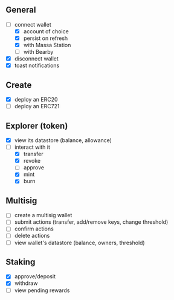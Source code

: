 ## General 
- [ ] connect wallet 
  - [x] account of choice
  - [x] persist on refresh 
  - [x] with Massa Station
  - [ ] with Bearby
- [x] disconnect wallet 
- [x] toast notifications
  
## Create
- [x] deploy an ERC20
- [ ] deploy an ERC721

## Explorer (token)
- [x] view its datastore (balance, allowance)
- [ ] interact with it
  - [x] transfer
  - [x] revoke
  - [ ] approve
  - [x] mint
  - [x] burn

## Multisig
- [ ] create a multisig wallet
- [ ] submit actions (transfer, add/remove keys, change threshold)
- [ ] confirm actions
- [ ] delete actions
- [ ] view wallet's datastore (balance, owners, threshold)

## Staking
- [x] approve/deposit
- [x] withdraw
- [ ] view pending rewards
